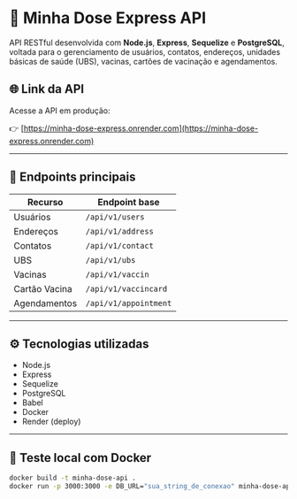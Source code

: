# 💉 Minha Dose Express API

API RESTful desenvolvida com **Node.js**, **Express**, **Sequelize** e **PostgreSQL**, voltada para o gerenciamento de usuários, contatos, endereços, unidades básicas de saúde (UBS), vacinas, cartões de vacinação e agendamentos.

## 🌐 Link da API

Acesse a API em produção:

👉 [https://minha-dose-express.onrender.com](https://minha-dose-express.onrender.com)

---

## 🚀 Endpoints principais

| Recurso         | Endpoint base                     |
|-----------------|-----------------------------------|
| Usuários        | `/api/v1/users`                   |
| Endereços       | `/api/v1/address`                 |
| Contatos        | `/api/v1/contact`                 |
| UBS             | `/api/v1/ubs`                     |
| Vacinas         | `/api/v1/vaccin`                  |
| Cartão Vacina   | `/api/v1/vaccincard`              |
| Agendamentos    | `/api/v1/appointment`             |

---

## ⚙️ Tecnologias utilizadas

- Node.js
- Express
- Sequelize
- PostgreSQL
- Babel
- Docker
- Render (deploy)

---

## 🧪 Teste local com Docker

```bash
docker build -t minha-dose-api .
docker run -p 3000:3000 -e DB_URL="sua_string_de_conexao" minha-dose-api
